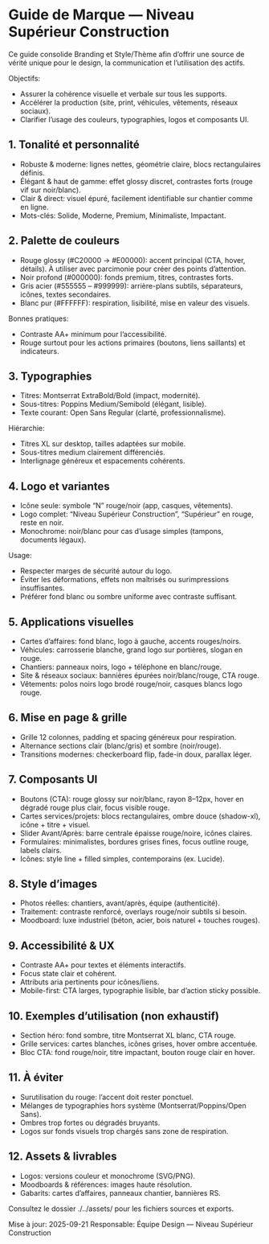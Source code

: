 # Guide de Marque — Niveau Supérieur Construction

Ce guide consolide Branding et Style/Thème afin d’offrir une source de vérité unique pour le design, la communication et l’utilisation des actifs.

Objectifs:
- Assurer la cohérence visuelle et verbale sur tous les supports.
- Accélérer la production (site, print, véhicules, vêtements, réseaux sociaux).
- Clarifier l’usage des couleurs, typographies, logos et composants UI.

## 1. Tonalité et personnalité
- Robuste & moderne: lignes nettes, géométrie claire, blocs rectangulaires définis.
- Élégant & haut de gamme: effet glossy discret, contrastes forts (rouge vif sur noir/blanc).
- Clair & direct: visuel épuré, facilement identifiable sur chantier comme en ligne.
- Mots-clés: Solide, Moderne, Premium, Minimaliste, Impactant.

## 2. Palette de couleurs
- Rouge glossy (#C20000 → #E00000): accent principal (CTA, hover, détails). À utiliser avec parcimonie pour créer des points d’attention.
- Noir profond (#000000): fonds premium, titres, contrastes forts.
- Gris acier (#555555 – #999999): arrière-plans subtils, séparateurs, icônes, textes secondaires.
- Blanc pur (#FFFFFF): respiration, lisibilité, mise en valeur des visuels.

Bonnes pratiques:
- Contraste AA+ minimum pour l’accessibilité.
- Rouge surtout pour les actions primaires (boutons, liens saillants) et indicateurs.

## 3. Typographies
- Titres: Montserrat ExtraBold/Bold (impact, modernité).
- Sous-titres: Poppins Medium/Semibold (élégant, lisible).
- Texte courant: Open Sans Regular (clarté, professionnalisme).

Hiérarchie:
- Titres XL sur desktop, tailles adaptées sur mobile.
- Sous-titres medium clairement différenciés.
- Interlignage généreux et espacements cohérents.

## 4. Logo et variantes
- Icône seule: symbole “N” rouge/noir (app, casques, vêtements).
- Logo complet: “Niveau Supérieur Construction”, “Supérieur” en rouge, reste en noir.
- Monochrome: noir/blanc pour cas d’usage simples (tampons, documents légaux).

Usage:
- Respecter marges de sécurité autour du logo.
- Éviter les déformations, effets non maîtrisés ou surimpressions insuffisantes.
- Préférer fond blanc ou sombre uniforme avec contraste suffisant.

## 5. Applications visuelles
- Cartes d’affaires: fond blanc, logo à gauche, accents rouges/noirs.
- Véhicules: carrosserie blanche, grand logo sur portières, slogan en rouge.
- Chantiers: panneaux noirs, logo + téléphone en blanc/rouge.
- Site & réseaux sociaux: bannières épurées noir/blanc/rouge, CTA rouge.
- Vêtements: polos noirs logo brodé rouge/noir, casques blancs logo rouge.

## 6. Mise en page & grille
- Grille 12 colonnes, padding et spacing généreux pour respiration.
- Alternance sections clair (blanc/gris) et sombre (noir/rouge).
- Transitions modernes: checkerboard flip, fade-in doux, parallax léger.

## 7. Composants UI
- Boutons (CTA): rouge glossy sur noir/blanc, rayon 8–12px, hover en dégradé rouge plus clair, focus visible rouge.
- Cartes services/projets: blocs rectangulaires, ombre douce (shadow-xl), icône + titre + visuel.
- Slider Avant/Après: barre centrale épaisse rouge/noire, icônes claires.
- Formulaires: minimalistes, bordures grises fines, focus outline rouge, labels clairs.
- Icônes: style line + filled simples, contemporains (ex. Lucide).

## 8. Style d’images
- Photos réelles: chantiers, avant/après, équipe (authenticité).
- Traitement: contraste renforcé, overlays rouge/noir subtils si besoin.
- Moodboard: luxe industriel (béton, acier, bois naturel + touches rouges).

## 9. Accessibilité & UX
- Contraste AA+ pour textes et éléments interactifs.
- Focus state clair et cohérent.
- Attributs aria pertinents pour icônes/liens.
- Mobile-first: CTA larges, typographie lisible, bar d’action sticky possible.

## 10. Exemples d’utilisation (non exhaustif)
- Section héro: fond sombre, titre Montserrat XL blanc, CTA rouge.
- Grille services: cartes blanches, icônes grises, hover ombre accentuée.
- Bloc CTA: fond rouge/noir, titre impactant, bouton rouge clair en hover.

## 11. À éviter
- Surutilisation du rouge: l’accent doit rester ponctuel.
- Mélanges de typographies hors système (Montserrat/Poppins/Open Sans).
- Ombres trop fortes ou dégradés bruyants.
- Logos sur fonds visuels trop chargés sans zone de respiration.

## 12. Assets & livrables
- Logos: versions couleur et monochrome (SVG/PNG).
- Moodboards & références: images haute résolution.
- Gabarits: cartes d’affaires, panneaux chantier, bannières RS.

Consultez le dossier ./../assets/ pour les fichiers sources et exports.

Mise à jour: 2025-09-21
Responsable: Équipe Design — Niveau Supérieur Construction
